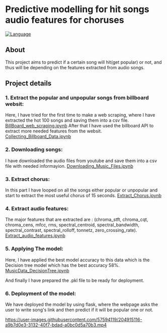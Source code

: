 # Predictive modelling for hit songs audio features for choruses
[![Language](https://img.shields.io/badge/language-python-blue.svg?style=flat)](https://www.python.org)

## About
This project aims to predict if a certain song will hit(get popular) or not, and thus will be depending on the features extracted from audio songs.

## Project details
### 1. Extract the popular and unpopular songs from billboard websit:
Here, I have tried for the first time to make a web scraping, where I have extracted the hot 100 songs and saving them into a csv file. [BillBoard_web_scraping.ipynb](https://github.com/Nourhan-Adell/Data_Science_Projects/blob/main/BillBoard_web_scraping.ipynb)
After that I have used the billboard API to extract more needed features from the websit. [Collecting_Billboard_Data.ipynb](https://github.com/Nourhan-Adell/Data_Science_Projects/blob/main/Collecting_Billboard_Data.ipynb)

### 2. Downloading songs:
I have downloaded the audio files from youtube and save them into a csv file with needed informayion. [Downloading_Music_Files.ipynb](https://github.com/Nourhan-Adell/Data_Science_Projects/blob/main/Downloading_Music_Files.ipynb)

### 3. Extract chorus:
In this part I have looped on all the songs either popular or unpopular and start to extract the most useful chorus of 15 seconds. [Extract_Chorus.ipynb](https://github.com/Nourhan-Adell/Data_Science_Projects/blob/main/Extract_Chorus.ipynb)

### 4. Extract audio features:
The major features that are extracted are : (chroma_stft, chroma_cqt, chroma_cens, mfcc, rms, spectral_centroid, spectral_bandwidth, spectral_contrast, spectral_rolloff, tonnetz, zero_crossing_rate). [Extract_audio_features.ipynb](https://github.com/Nourhan-Adell/Data_Science_Projects/blob/main/Extract_audio_features.ipynb)

### 5. Applying The model:
Here, I have applied the best model accuracy to this data which is the Decision tree model which has the best accuracy 58%. [MusicData_DecisionTree.ipynb](https://github.com/Nourhan-Adell/Data_Science_Projects/blob/main/6.%20MusicData_DecisionTree.ipynb)

And finally I have prepared the .pkl file to be ready for deployment.
### 6. Deployment of the model:
We have deployed the model by using flask, where the webpage asks the user to write song's link and then predict if it will be popular one or not.




https://user-images.githubusercontent.com/57594119/204915116-a9b7d0e3-3132-40f7-bdad-a0bc0d5a70b3.mp4

